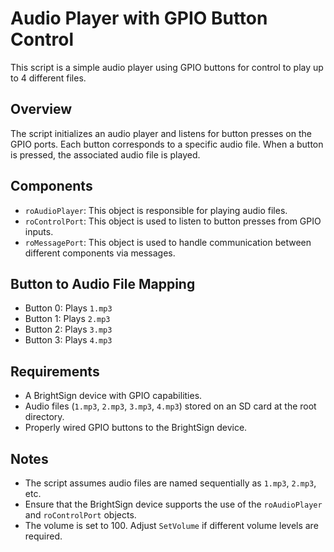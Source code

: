 # Audio Player with GPIO Button Control

This script is a simple audio player using GPIO buttons for control to play up to 4 different files.

## Overview

The script initializes an audio player and listens for button presses on the GPIO ports. Each button corresponds to a specific audio file. When a button is pressed, the associated audio file is played.

## Components

- `roAudioPlayer`: This object is responsible for playing audio files.
- `roControlPort`: This object is used to listen to button presses from GPIO inputs.
- `roMessagePort`: This object is used to handle communication between different components via messages.

## Button to Audio File Mapping

- Button 0: Plays `1.mp3`
- Button 1: Plays `2.mp3`
- Button 2: Plays `3.mp3`
- Button 3: Plays `4.mp3`

## Requirements

- A BrightSign device with GPIO capabilities.
- Audio files (`1.mp3`, `2.mp3`, `3.mp3`, `4.mp3`) stored on an SD card at the root directory.
- Properly wired GPIO buttons to the BrightSign device.

## Notes

- The script assumes audio files are named sequentially as `1.mp3`, `2.mp3`, etc.
- Ensure that the BrightSign device supports the use of the `roAudioPlayer` and `roControlPort` objects.
- The volume is set to 100. Adjust `SetVolume` if different volume levels are required.
